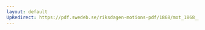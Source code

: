 ```yaml
---
layout: default
UpRedirect: https://pdf.swedeb.se/riksdagen-motions-pdf/1868/mot_1868__ak__00140/mot_1868__ak__00140_001.pdf
---
```

